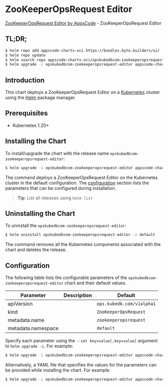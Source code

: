 # ZooKeeperOpsRequest Editor

[ZooKeeperOpsRequest Editor by AppsCode](https://appscode.com) - ZooKeeperOpsRequest Editor

## TL;DR;

```bash
$ helm repo add appscode-charts-oci https://bundles.byte.builders/ui/
$ helm repo update
$ helm search repo appscode-charts-oci/opskubedbcom-zookeeperopsrequest-editor --version=v0.8.0
$ helm upgrade -i opskubedbcom-zookeeperopsrequest-editor appscode-charts-oci/opskubedbcom-zookeeperopsrequest-editor -n default --create-namespace --version=v0.8.0
```

## Introduction

This chart deploys a ZooKeeperOpsRequest Editor on a [Kubernetes](http://kubernetes.io) cluster using the [Helm](https://helm.sh) package manager.

## Prerequisites

- Kubernetes 1.20+

## Installing the Chart

To install/upgrade the chart with the release name `opskubedbcom-zookeeperopsrequest-editor`:

```bash
$ helm upgrade -i opskubedbcom-zookeeperopsrequest-editor appscode-charts-oci/opskubedbcom-zookeeperopsrequest-editor -n default --create-namespace --version=v0.8.0
```

The command deploys a ZooKeeperOpsRequest Editor on the Kubernetes cluster in the default configuration. The [configuration](#configuration) section lists the parameters that can be configured during installation.

> **Tip**: List all releases using `helm list`

## Uninstalling the Chart

To uninstall the `opskubedbcom-zookeeperopsrequest-editor`:

```bash
$ helm uninstall opskubedbcom-zookeeperopsrequest-editor -n default
```

The command removes all the Kubernetes components associated with the chart and deletes the release.

## Configuration

The following table lists the configurable parameters of the `opskubedbcom-zookeeperopsrequest-editor` chart and their default values.

|     Parameter      | Description |               Default                |
|--------------------|-------------|--------------------------------------|
| apiVersion         |             | <code>ops.kubedb.com/v1alpha1</code> |
| kind               |             | <code>ZooKeeperOpsRequest</code>     |
| metadata.name      |             | <code>zookeeperopsrequest</code>     |
| metadata.namespace |             | <code>default</code>                 |


Specify each parameter using the `--set key=value[,key=value]` argument to `helm upgrade -i`. For example:

```bash
$ helm upgrade -i opskubedbcom-zookeeperopsrequest-editor appscode-charts-oci/opskubedbcom-zookeeperopsrequest-editor -n default --create-namespace --version=v0.8.0 --set apiVersion=ops.kubedb.com/v1alpha1
```

Alternatively, a YAML file that specifies the values for the parameters can be provided while
installing the chart. For example:

```bash
$ helm upgrade -i opskubedbcom-zookeeperopsrequest-editor appscode-charts-oci/opskubedbcom-zookeeperopsrequest-editor -n default --create-namespace --version=v0.8.0 --values values.yaml
```
